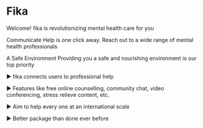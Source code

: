 # Fika

Welcome!
fika is revolutionizing mental health care for you

Communicate
Help is one click away. Reach out to a wide range of mental health professionals

A Safe Environment
Providing you a safe and nourishing environment is our top priority

▶️ fika connects users to professional help

▶️ Features like free online counselling, community chat, video conferencing, stress relieve content, etc.

▶️ Aim to help every one at an international scale

▶️ Better package than done ever before
